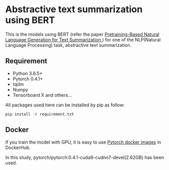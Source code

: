 # Abstractive text summarization using BERT
 This is the models using BERT (refer the paper [Pretraining-Based Natural Language Generation for Text Summarization
](https://arxiv.org/abs/1902.09243) ) for one of the NLP(Natural Language Processing) task, abstractive text summarization.
 
## Requirement
- Python 3.6.5+
- Pytorch 0.4.1+
- tqdm
- Numpy
- Tensorboard X and others...

All packages used here can be installed by pip as follow:

~~~
pip install -r requirement.txt
~~~

## Docker
 If you train the model with GPU, it is easy to use [Pytorch docker images](https://hub.docker.com/r/pytorch/pytorch) in DockerHub.
 
 In this study, pytorch/pytorch:0.4.1-cuda9-cudnn7-devel(2.62GB) has been used.
